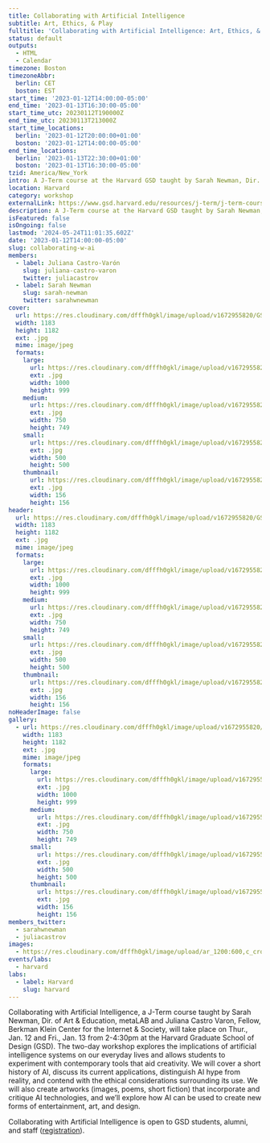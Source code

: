 ```yaml
---
title: Collaborating with Artificial Intelligence
subtitle: Art, Ethics, & Play
fulltitle: 'Collaborating with Artificial Intelligence: Art, Ethics, & Play'
status: default
outputs:
  - HTML
  - Calendar
timezone: Boston
timezoneAbbr:
  berlin: CET
  boston: EST
start_time: '2023-01-12T14:00:00-05:00'
end_time: '2023-01-13T16:30:00-05:00'
start_time_utc: 20230112T190000Z
end_time_utc: 20230113T213000Z
start_time_locations:
  berlin: '2023-01-12T20:00:00+01:00'
  boston: '2023-01-12T14:00:00-05:00'
end_time_locations:
  berlin: '2023-01-13T22:30:00+01:00'
  boston: '2023-01-13T16:30:00-05:00'
tzid: America/New_York
intro: A J-Term course at the Harvard GSD taught by Sarah Newman, Dir. of Art & Education, metaLAB and Juliana Castro Varon, Fellow, Berkman Klein Center for the Internet & Society
location: Harvard
category: workshop
externalLink: https://www.gsd.harvard.edu/resources/j-term/j-term-courses/#AI
description: A J-Term course at the Harvard GSD taught by Sarah Newman, Dir. of Art & Education, metaLAB and Juliana Castro Varon, Fellow, Berkman Klein Center for the…
isFeatured: false
isOngoing: false
lastmod: '2024-05-24T11:01:35.602Z'
date: '2023-01-12T14:00:00-05:00'
slug: collaborating-w-ai
members:
  - label: Juliana Castro-Varón
    slug: juliana-castro-varon
    twitter: juliacastrov
  - label: Sarah Newman
    slug: sarah-newman
    twitter: sarahwnewman
cover:
  url: https://res.cloudinary.com/dfffh0gkl/image/upload/v1672955820/GS_Djclass_final_de27fc3061.jpg
  width: 1183
  height: 1182
  ext: .jpg
  mime: image/jpeg
  formats:
    large:
      url: https://res.cloudinary.com/dfffh0gkl/image/upload/v1672955821/large_GS_Djclass_final_de27fc3061.jpg
      ext: .jpg
      width: 1000
      height: 999
    medium:
      url: https://res.cloudinary.com/dfffh0gkl/image/upload/v1672955821/medium_GS_Djclass_final_de27fc3061.jpg
      ext: .jpg
      width: 750
      height: 749
    small:
      url: https://res.cloudinary.com/dfffh0gkl/image/upload/v1672955822/small_GS_Djclass_final_de27fc3061.jpg
      ext: .jpg
      width: 500
      height: 500
    thumbnail:
      url: https://res.cloudinary.com/dfffh0gkl/image/upload/v1672955820/thumbnail_GS_Djclass_final_de27fc3061.jpg
      ext: .jpg
      width: 156
      height: 156
header:
  url: https://res.cloudinary.com/dfffh0gkl/image/upload/v1672955820/GS_Djclass_final_de27fc3061.jpg
  width: 1183
  height: 1182
  ext: .jpg
  mime: image/jpeg
  formats:
    large:
      url: https://res.cloudinary.com/dfffh0gkl/image/upload/v1672955821/large_GS_Djclass_final_de27fc3061.jpg
      ext: .jpg
      width: 1000
      height: 999
    medium:
      url: https://res.cloudinary.com/dfffh0gkl/image/upload/v1672955821/medium_GS_Djclass_final_de27fc3061.jpg
      ext: .jpg
      width: 750
      height: 749
    small:
      url: https://res.cloudinary.com/dfffh0gkl/image/upload/v1672955822/small_GS_Djclass_final_de27fc3061.jpg
      ext: .jpg
      width: 500
      height: 500
    thumbnail:
      url: https://res.cloudinary.com/dfffh0gkl/image/upload/v1672955820/thumbnail_GS_Djclass_final_de27fc3061.jpg
      ext: .jpg
      width: 156
      height: 156
noHeaderImage: false
gallery:
  - url: https://res.cloudinary.com/dfffh0gkl/image/upload/v1672955820/GS_Djclass_final_de27fc3061.jpg
    width: 1183
    height: 1182
    ext: .jpg
    mime: image/jpeg
    formats:
      large:
        url: https://res.cloudinary.com/dfffh0gkl/image/upload/v1672955821/large_GS_Djclass_final_de27fc3061.jpg
        ext: .jpg
        width: 1000
        height: 999
      medium:
        url: https://res.cloudinary.com/dfffh0gkl/image/upload/v1672955821/medium_GS_Djclass_final_de27fc3061.jpg
        ext: .jpg
        width: 750
        height: 749
      small:
        url: https://res.cloudinary.com/dfffh0gkl/image/upload/v1672955822/small_GS_Djclass_final_de27fc3061.jpg
        ext: .jpg
        width: 500
        height: 500
      thumbnail:
        url: https://res.cloudinary.com/dfffh0gkl/image/upload/v1672955820/thumbnail_GS_Djclass_final_de27fc3061.jpg
        ext: .jpg
        width: 156
        height: 156
members_twitter:
  - sarahwnewman
  - juliacastrov
images:
  - https://res.cloudinary.com/dfffh0gkl/image/upload/ar_1200:600,c_crop/c_limit,h_1200,w_600/v1672955820/GS_Djclass_final_de27fc3061.jpg
events/labs:
  - harvard
labs:
  - label: Harvard
    slug: harvard
---
```

Collaborating with Artificial Intelligence, a J-Term course taught by Sarah Newman, Dir. of Art & Education, metaLAB and Juliana Castro Varon, Fellow, Berkman Klein Center for the Internet & Society, will take place on Thur., Jan. 12 and Fri., Jan. 13 from 2-4:30pm at the Harvard Graduate School of Design (GSD). The two-day workshop explores the implications of artificial intelligence systems on our everyday lives and allows students to experiment with contemporary tools that aid creativity. We will cover a short history of AI, discuss its current applications, distinguish AI hype from reality, and contend with the ethical considerations surrounding its use. We will also create artworks (images, poems, short fiction) that incorporate and critique AI technologies, and we’ll explore how AI can be used to create new forms of entertainment, art, and design. 

Collaborating with Artificial Intelligence is open to GSD students, alumni, and staff ([registration](https://harvard.az1.qualtrics.com/jfe/form/SV_6gn6KKBNejDfhP0)).
